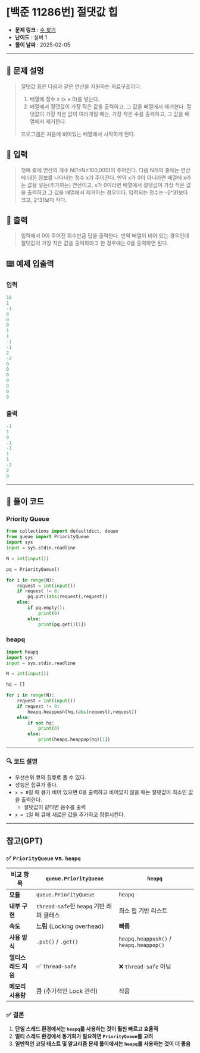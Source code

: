 # [백준 11286번] 절댓값 힙

- **문제 링크** : [수 찾기](https://boj.kr/11286)
- **난이도** : 실버 1
- **풀이 날짜** : 2025-02-05
---

## 📖 문제 설명

> 절댓값 힙은 다음과 같은 연산을 지원하는 자료구조이다.
>
>1. 배열에 정수 x (x ≠ 0)를 넣는다.
>2. 배열에서 절댓값이 가장 작은 값을 출력하고, 그 값을 배열에서 제거한다. 절댓값이 가장 작은 값이 여러개일 때는, 가장 작은 수를 출력하고, 그 값을 배열에서 제거한다.
>
>프로그램은 처음에 비어있는 배열에서 시작하게 된다.

## 📌 입력

> 첫째 줄에 연산의 개수 N(1≤N≤100,000)이 주어진다. 다음 N개의 줄에는 연산에 대한 정보를 나타내는 정수 x가 주어진다. 만약 x가 0이 아니라면 배열에 x라는 값을 넣는(추가하는) 연산이고, x가 0이라면 배열에서 절댓값이 가장 작은 값을 출력하고 그 값을 배열에서 제거하는 경우이다. 입력되는 정수는 -2^31보다 크고, 2^31보다 작다.

## 📌 출력

> 입력에서 0이 주어진 회수만큼 답을 출력한다. 만약 배열이 비어 있는 경우인데 절댓값이 가장 작은 값을 출력하라고 한 경우에는 0을 출력하면 된다.

## ⌨️ 예제 입출력
### 입력

```python
18
1
-1
0
0
0
1
1
-1
-1
2
-2
0
0
0
0
0
0
0
```
### 출력

```python
-1
1
0
-1
-1
1
1
-2
2
0
```

---

## 📝 풀이 코드

### Priority Queue

```python
from collections import defaultdict, deque
from queue import PriorityQueue
import sys
input = sys.stdin.readline

N = int(input())

pq = PriorityQueue()

for i in range(N):
    request = int(input())
    if request != 0:
        pq.put((abs(request),request))
    else:
        if pq.empty():
            print(0)
        else:
            print(pq.get()[1])
```

### heapq

```python
import heapq
import sys
input = sys.stdin.readline

N = int(input())

hq = []

for i in range(N):
    request = int(input())
    if request != 0:
        heapq.heappush(hq,(abs(request),request))
    else:
        if not hq:
            print(0)
        else:
            print(heapq.heappop(hq)[1])
```
---
 
### 🔍 코드 설명
- 우선순위 큐와 힙큐로 풀 수 있다.
- 성능은 힙큐가 좋다.
- `x = 0`일 때 큐가 비어 있으면 0을 출력하고 비어있지 않을 때는 절댓값이 최소인 값을 출력한다.
  - 절댓값이 같다면 음수를 출력
- `x = 1`일 때 큐에 새로운 값을 추가하고 정렬시킨다.
---

## 참고(GPT)
### ✅ `PriorityQueue` vs. `heapq`
| 비교 항목 | `queue.PriorityQueue` | `heapq` |
|---|---|---|
| **모듈** | `queue.PriorityQueue` | `heapq` |
| **내부 구현** | `thread-safe`한 `heapq` 기반 래퍼 클래스 | 최소 힙 기반 리스트 |
| **속도** | **느림** (Locking overhead) | **빠름** |
| **사용 방식** | `.put()` / `.get()` | `heapq.heappush()` / `heapq.heappop()` |
| **멀티스레드 지원** | ✅ `thread-safe` | ❌ `thread-safe` 아님 |
| **메모리 사용량** | 큼 (추가적인 Lock 관리) | 작음 |

### ✅ 결론
1. **단일 스레드 환경에서는 `heapq`를 사용하는 것이 훨씬 빠르고 효율적**  
2. **멀티 스레드 환경에서 동기화가 필요하면 `PriorityQueue`를 고려**  
3. **일반적인 코딩 테스트 및 알고리즘 문제 풀이에서는 `heapq`를 사용하는 것이 더 좋음**  